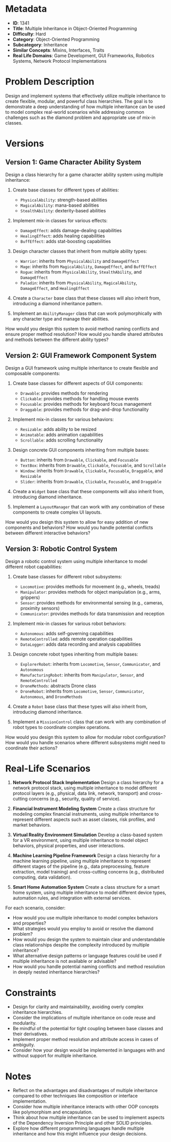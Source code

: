 # Metadata

- **ID**: 1341
- **Title**: Multiple Inheritance in Object-Oriented Programming
- **Difficulty**: Hard
- **Category**: Object-Oriented Programming
- **Subcategory**: Inheritance
- **Similar Concepts**: Mixins, Interfaces, Traits
- **Real Life Domains**: Game Development, GUI Frameworks, Robotics Systems, Network Protocol Implementations

# Problem Description

Design and implement systems that effectively utilize multiple inheritance to create flexible, modular, and powerful class hierarchies. The goal is to demonstrate a deep understanding of how multiple inheritance can be used to model complex real-world scenarios while addressing common challenges such as the diamond problem and appropriate use of mix-in classes.

# Versions

## Version 1: Game Character Ability System

Design a class hierarchy for a game character ability system using multiple inheritance:

1. Create base classes for different types of abilities:

   - `PhysicalAbility`: strength-based abilities
   - `MagicalAbility`: mana-based abilities
   - `StealthAbility`: dexterity-based abilities

2. Implement mix-in classes for various effects:

   - `DamageEffect`: adds damage-dealing capabilities
   - `HealingEffect`: adds healing capabilities
   - `BuffEffect`: adds stat-boosting capabilities

3. Design character classes that inherit from multiple ability types:

   - `Warrior`: inherits from `PhysicalAbility` and `DamageEffect`
   - `Mage`: inherits from `MagicalAbility`, `DamageEffect`, and `BuffEffect`
   - `Rogue`: inherits from `PhysicalAbility`, `StealthAbility`, and `DamageEffect`
   - `Paladin`: inherits from `PhysicalAbility`, `MagicalAbility`, `DamageEffect`, and `HealingEffect`

4. Create a `Character` base class that these classes will also inherit from, introducing a diamond inheritance pattern.

5. Implement an `AbilityManager` class that can work polymorphically with any character type and manage their abilities.

How would you design this system to avoid method naming conflicts and ensure proper method resolution? How would you handle shared attributes and methods between the different ability types?

## Version 2: GUI Framework Component System

Design a GUI framework using multiple inheritance to create flexible and composable components:

1. Create base classes for different aspects of GUI components:

   - `Drawable`: provides methods for rendering
   - `Clickable`: provides methods for handling mouse events
   - `Focusable`: provides methods for keyboard focus management
   - `Draggable`: provides methods for drag-and-drop functionality

2. Implement mix-in classes for various behaviors:

   - `Resizable`: adds ability to be resized
   - `Animatable`: adds animation capabilities
   - `Scrollable`: adds scrolling functionality

3. Design concrete GUI components inheriting from multiple bases:

   - `Button`: inherits from `Drawable`, `Clickable`, and `Focusable`
   - `TextBox`: inherits from `Drawable`, `Clickable`, `Focusable`, and `Scrollable`
   - `Window`: inherits from `Drawable`, `Clickable`, `Focusable`, `Draggable`, and `Resizable`
   - `Slider`: inherits from `Drawable`, `Clickable`, `Focusable`, and `Draggable`

4. Create a `Widget` base class that these components will also inherit from, introducing diamond inheritance.

5. Implement a `LayoutManager` that can work with any combination of these components to create complex UI layouts.

How would you design this system to allow for easy addition of new components and behaviors? How would you handle potential conflicts between different interactive behaviors?

## Version 3: Robotic Control System

Design a robotic control system using multiple inheritance to model different robot capabilities:

1. Create base classes for different robot subsystems:

   - `Locomotive`: provides methods for movement (e.g., wheels, treads)
   - `Manipulator`: provides methods for object manipulation (e.g., arms, grippers)
   - `Sensor`: provides methods for environmental sensing (e.g., cameras, proximity sensors)
   - `Communicator`: provides methods for data transmission and reception

2. Implement mix-in classes for various robot behaviors:

   - `Autonomous`: adds self-governing capabilities
   - `RemoteControlled`: adds remote operation capabilities
   - `DataLogger`: adds data recording and analysis capabilities

3. Design concrete robot types inheriting from multiple bases:

   - `ExplorerRobot`: inherits from `Locomotive`, `Sensor`, `Communicator`, and `Autonomous`
   - `ManufacturingRobot`: inherits from `Manipulator`, `Sensor`, and `RemoteControlled`
   - `DroneMethods`: abstracts Drone class
   - `DroneRobot`: inherits from `Locomotive`, `Sensor`, `Communicator`, `Autonomous`, and `DroneMethods`

4. Create a `Robot` base class that these types will also inherit from, introducing diamond inheritance.

5. Implement a `MissionControl` class that can work with any combination of robot types to coordinate complex operations.

How would you design this system to allow for modular robot configuration? How would you handle scenarios where different subsystems might need to coordinate their actions?

# Real-Life Scenarios

1. **Network Protocol Stack Implementation**
   Design a class hierarchy for a network protocol stack, using multiple inheritance to model different protocol layers (e.g., physical, data link, network, transport) and cross-cutting concerns (e.g., security, quality of service).

2. **Financial Instrument Modeling System**
   Create a class structure for modeling complex financial instruments, using multiple inheritance to represent different aspects such as asset classes, risk profiles, and market behaviors.

3. **Virtual Reality Environment Simulation**
   Develop a class-based system for a VR environment, using multiple inheritance to model object behaviors, physical properties, and user interactions.

4. **Machine Learning Pipeline Framework**
   Design a class hierarchy for a machine learning pipeline, using multiple inheritance to represent different stages of the pipeline (e.g., data preprocessing, feature extraction, model training) and cross-cutting concerns (e.g., distributed computing, data validation).

5. **Smart Home Automation System**
   Create a class structure for a smart home system, using multiple inheritance to model different device types, automation rules, and integration with external services.

For each scenario, consider:

- How would you use multiple inheritance to model complex behaviors and properties?
- What strategies would you employ to avoid or resolve the diamond problem?
- How would you design the system to maintain clear and understandable class relationships despite the complexity introduced by multiple inheritance?
- What alternative design patterns or language features could be used if multiple inheritance is not available or advisable?
- How would you handle potential naming conflicts and method resolution in deeply nested inheritance hierarchies?

# Constraints

- Design for clarity and maintainability, avoiding overly complex inheritance hierarchies.
- Consider the implications of multiple inheritance on code reuse and modularity.
- Be mindful of the potential for tight coupling between base classes and their derivatives.
- Implement proper method resolution and attribute access in cases of ambiguity.
- Consider how your design would be implemented in languages with and without support for multiple inheritance.

# Notes

- Reflect on the advantages and disadvantages of multiple inheritance compared to other techniques like composition or interface implementation.
- Consider how multiple inheritance interacts with other OOP concepts like polymorphism and encapsulation.
- Think about how multiple inheritance can be used to implement aspects of the Dependency Inversion Principle and other SOLID principles.
- Explore how different programming languages handle multiple inheritance and how this might influence your design decisions.
